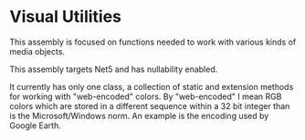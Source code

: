 # Visual Utilities

This assembly is focused on functions needed to work with various kinds of media objects.

This assembly targets Net5 and has nullability enabled.

It currently has only one class, a collection of static and extension methods for working with "web-encoded" colors. By "web-encoded" I mean RGB colors which are stored in a different sequence within a 32 bit integer than is the Microsoft/Windows norm. An example is the encoding used by Google Earth.
